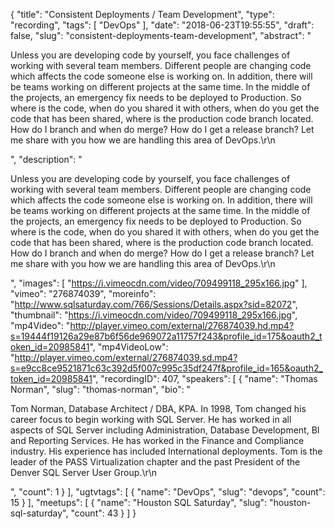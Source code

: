 {
  "title": "Consistent Deployments / Team Development",
  "type": "recording",
  "tags": [
    "DevOps"
  ],
  "date": "2018-06-23T19:55:55",
  "draft": false,
  "slug": "consistent-deployments-team-development",
  "abstract": "<p>Unless you are developing code by yourself, you face challenges of working with several team members. Different people are changing code which affects the code someone else is working on. In addition, there will be teams working on different projects at the same time.  In the middle of the projects, an emergency fix needs to be deployed to Production. So where is the code, when do you shared it with others, when do you get the code that has been shared, where is the production code branch located.  How do I branch and when do merge? How do I get a release branch? Let me share with you how we are handling this area of DevOps.\r\n</p>",
  "description": "<p>Unless you are developing code by yourself, you face challenges of working with several team members. Different people are changing code which affects the code someone else is working on. In addition, there will be teams working on different projects at the same time.  In the middle of the projects, an emergency fix needs to be deployed to Production. So where is the code, when do you shared it with others, when do you get the code that has been shared, where is the production code branch located.  How do I branch and when do merge? How do I get a release branch? Let me share with you how we are handling this area of DevOps.\r\n</p>",
  "images": [
    "https://i.vimeocdn.com/video/709499118_295x166.jpg"
  ],
  "vimeo": "276874039",
  "moreinfo": "http://www.sqlsaturday.com/766/Sessions/Details.aspx?sid=82072",
  "thumbnail": "https://i.vimeocdn.com/video/709499118_295x166.jpg",
  "mp4Video": "http://player.vimeo.com/external/276874039.hd.mp4?s=19444f19126a29e87b6f56de969072a11757f243&profile_id=175&oauth2_token_id=20985841",
  "mp4VideoLow": "http://player.vimeo.com/external/276874039.sd.mp4?s=e9cc8ce9521871c63c392d5f007c995c35df247f&profile_id=165&oauth2_token_id=20985841",
  "recordingID": 407,
  "speakers": [
    {
      "name": "Thomas Norman",
      "slug": "thomas-norman",
      "bio": "<p>Tom Norman, Database Architect / DBA, KPA. In 1998, Tom changed his career focus to begin working with SQL Server. He has worked in all aspects of SQL Server including Administration, Database Development, BI and Reporting Services. He has worked in the Finance and Compliance industry.  His experience has included International deployments. Tom is the leader of the PASS Virtualization chapter and the past President of the Denver SQL Server User Group.\r\n</p>",
      "count": 1
    }
  ],
  "ugtvtags": [
    {
      "name": "DevOps",
      "slug": "devops",
      "count": 15
    }
  ],
  "meetups": [
    {
      "name": "Houston SQL Saturday",
      "slug": "houston-sql-saturday",
      "count": 43
    }
  ]
}